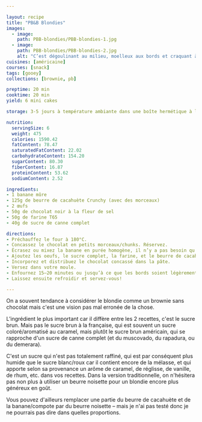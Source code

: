```yaml
---

layout: recipe
title: "PB&B Blondies"
images:
  - image:
    path: PBB-blondies/PBB-blondies-1.jpg
  - image:
    path: PBB-blondies/PBB-blondies-2.jpg
    alt: "C’est dégoulinant au milieu, moelleux aux bords et craquant à l’extérieur, c’est tout ce qu’on attend d’un brownie, mais en différent."
cuisines: [américaine]
courses: [snack]
tags: [gooey]
collections: [brownie, pb]

preptime: 20 min
cooktime: 20 min
yield: 6 mini cakes

storage: 3-5 jours à température ambiante dans une boîte hermétique à l'abri de la lumière et de la chaleur. Ou congélateur pour 2–3 mois.

nutrition:
  servingSize: 6
  weight: 475
  calories: 1590.42
  fatContent: 78.47
  saturatedFatContent: 22.02
  carbohydrateContent: 154.20
  sugarContent: 80.30
  fiberContent: 16.87
  proteinContent: 53.62
  sodiumContent: 2.52

ingredients:
- 1 banane mûre
- 125g de beurre de cacahuète Crunchy (avec des morceaux)
- 2 œufs
- 50g de chocolat noir à la fleur de sel
- 50g de farine T65
- 40g de sucre de canne complet

directions:
- Préchauffez le four à 180°C.
- Concassez le chocolat en petits morceaux/chunks. Réservez.
- Écrasez ou mixez la banane en purée homogène, il n’y a pas besoin qu’elle soit parfaitement lisse.
- Ajoutez les oeufs, le sucre complet, la farine, et le beurre de cacahuète en mélangeant tout juste pour les incorporer entre chaque ajout.
- Incorporez et distribuez le chocolat concassé dans la pâte. 
- Versez dans votre moule.
- Enfournez 15–20 minutes ou jusqu’à ce que les bords soient légèrement dorés.
- Laissez ensuite refroidir et servez-vous!

---
```


On a souvent tendance à considérer le blondie comme un brownie sans chocolat mais c'est une vision pas mal erronée de la chose. 

L’ingrédient le plus important car il diffère entre les 2 recettes, c'est le sucre brun. Mais pas le sucre brun à la française, qui est souvent un sucre coloré/aromatisé au caramel, mais plutôt le sucre brun américain, qui se rapproche d'un sucre de canne complet (et du muscovado, du rapadura, ou du demerara).

C'est un sucre qui n'est pas totalement raffiné, qui est par conséquent plus humide que le sucre blanc/roux car il contient encore de la mélasse, et qui apporte selon sa provenance un arôme de caramel, de réglisse, de vanille, de rhum, etc. dans vos recettes. Dans la version traditionnelle, on n'hésitera pas non plus à utiliser un beurre noisette pour un blondie encore plus généreux en goût.

Vous pouvez d'ailleurs remplacer une partie du beurre de cacahuète et de la banane/compote par du beurre noisette – mais je n'ai pas testé donc je ne pourrais pas dire dans quelles proportions. 